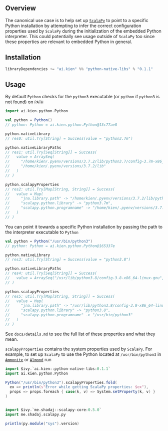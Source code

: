 ## Overview

The canonical use case is to help set up [`ScalaPy`](https://scalapy.dev/) to point to a specific Python installation by attempting to infer the correct configuration properties used by `ScalaPy` during the initialization of the embedded Python interpreter. This could potentially see usage outside of `ScalaPy` too since these properties are relevant to embedded Python in general.

## Installation

```scala
libraryDependencies += "ai.kien" %% "python-native-libs" % "0.1.1"
```

## Usage

By default `Python` checks for the `python3` executable (or `python` if `python3` is not found) on `PATH`

```scala
import ai.kien.python.Python

val python = Python()
// python: Python = ai.kien.python.Python@13c77ae8

python.nativeLibrary
// res0: util.Try[String] = Success(value = "python3.7m")

python.nativeLibraryPaths
// res1: util.Try[Seq[String]] = Success(
//   value = ArraySeq(
//     "/home/kien/.pyenv/versions/3.7.2/lib/python3.7/config-3.7m-x86_64-linux-gnu",
//     "/home/kien/.pyenv/versions/3.7.2/lib"
//   )
// )

python.scalapyProperties
// res2: util.Try[Map[String, String]] = Success(
//   value = Map(
//     "jna.library.path" -> "/home/kien/.pyenv/versions/3.7.2/lib/python3.7/config-3.7m-x86_64-linux-gnu:/home/kien/.pyenv/versions/3.7.2/lib",
//     "scalapy.python.library" -> "python3.7m",
//     "scalapy.python.programname" -> "/home/kien/.pyenv/versions/3.7.2/bin/python3"
//   )
// )
```

You can point it towards a specific Python installation by passing the path to the interpreter executable to `Python`

```scala
val python = Python("/usr/bin/python3")
// python: Python = ai.kien.python.Python@165337e

python.nativeLibrary
// res3: util.Try[String] = Success(value = "python3.8")

python.nativeLibraryPaths
// res4: util.Try[Seq[String]] = Success(
//   value = ArraySeq("/usr/lib/python3.8/config-3.8-x86_64-linux-gnu", "/usr/lib")
// )

python.scalapyProperties
// res5: util.Try[Map[String, String]] = Success(
//   value = Map(
//     "jna.library.path" -> "/usr/lib/python3.8/config-3.8-x86_64-linux-gnu:/usr/lib",
//     "scalapy.python.library" -> "python3.8",
//     "scalapy.python.programname" -> "/usr/bin/python3"
//   )
// )
```

See `docs/details.md` to see the full list of these properties and what they mean.

`scalapyProperties` contains the system properties used by `ScalaPy`. For example, to set up `ScalaPy` to use the Python located at `/usr/bin/python3` in [`Ammonite`](https://ammonite.io/) or [`Almond`](https://almond.sh/) run

```scala
import $ivy.`ai.kien::python-native-libs:0.1.1`
import ai.kien.python.Python

Python("/usr/bin/python3").scalapyProperties.fold(
  ex => println(s"Error while getting ScalaPy properties: $ex"),
  props => props.foreach { case(k, v) => System.setProperty(k, v) }
)


import $ivy.`me.shadaj::scalapy-core:0.5.0`
import me.shadaj.scalapy.py

println(py.module("sys").version)
```
